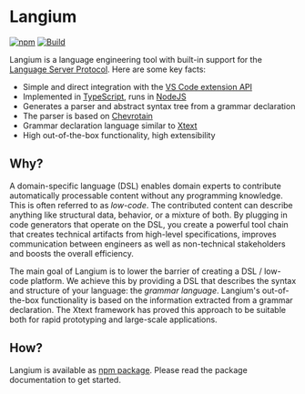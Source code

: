# Langium
[![npm](https://img.shields.io/npm/v/langium)](https://www.npmjs.com/package/langium)
[![Build](https://github.com/langium/langium/actions/workflows/build.yml/badge.svg)](https://github.com/langium/langium/actions/workflows/build.yml)

Langium is a language engineering tool with built-in support for the [Language Server Protocol](https://microsoft.github.io/language-server-protocol/). Here are some key facts:

 * Simple and direct integration with the [VS Code extension API](https://code.visualstudio.com/api/language-extensions/overview)
 * Implemented in [TypeScript](https://www.typescriptlang.org/), runs in [NodeJS](https://nodejs.org/)
 * Generates a parser and abstract syntax tree from a grammar declaration
 * The parser is based on [Chevrotain](https://chevrotain.io/)
 * Grammar declaration language similar to [Xtext](https://www.eclipse.org/Xtext/documentation/301_grammarlanguage.html)
 * High out-of-the-box functionality, high extensibility

## Why?

A domain-specific language (DSL) enables domain experts to contribute automatically processable content without any programming knowledge. This is often referred to as _low-code_. The contributed content can describe anything like structural data, behavior, or a mixture of both. By plugging in code generators that operate on the DSL, you create a powerful tool chain that creates technical artifacts from high-level specifications, improves communication between engineers as well as non-technical stakeholders and boosts the overall efficiency.

The main goal of Langium is to lower the barrier of creating a DSL / low-code platform. We achieve this by providing a DSL that describes the syntax and structure of your language: the _grammar language_. Langium's out-of-the-box functionality is based on the information extracted from a grammar declaration. The Xtext framework has proved this approach to be suitable both for rapid prototyping and large-scale applications.

## How?

Langium is available as [npm package](https://www.npmjs.com/package/langium). Please read the package documentation to get started.
